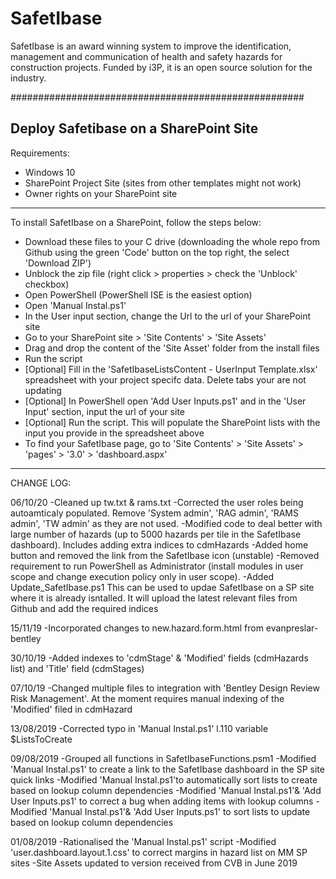 # SafetIbase
SafetIbase is an award winning system to improve the identification, management and communication of health and safety hazards for construction projects. Funded by i3P, it is an open source solution for the industry. 

#####################################################

Deploy Safetibase on a SharePoint Site
-----------------------------------------------------
Requirements:
- Windows 10
- SharePoint Project Site (sites from other templates might not work)
- Owner rights on your SharePoint site
-----------------------------------------------------
To install SafetIbase on a SharePoint, follow the steps below:
- Download these files to your C drive (downloading the whole repo from Github using the green 'Code' button on the top right, the select 'Download ZIP')
- Unblock the zip file (right click > properties > check the 'Unblock' checkbox)
- Open PowerShell (PowerShell ISE is the easiest option)
- Open 'Manual Instal.ps1'
- In the User input section, change the Url to the url of your SharePoint site
- Go to your SharePoint site > 'Site Contents' > 'Site Assets'
- Drag and drop the content of the 'Site Asset' folder from the install files
- Run the script
- [Optional] Fill in the 'SafetIbaseListsContent - UserInput Template.xlsx' spreadsheet with your project specifc data. Delete tabs your are not updating
- [Optional] In PowerShell open 'Add User Inputs.ps1' and in the 'User Input' section, input the url of your site
- [Optional] Run the script. This will populate the SharePoint lists with the input you provide in the spreadsheet above
- To find your SafetIbase page, go to 'Site Contents' > 'Site Assets' > 'pages' > '3.0' > 'dashboard.aspx'
-----------------------------------------------------
CHANGE LOG:

06/10/20
  -Cleaned up tw.txt & rams.txt
  -Corrected the user roles being autoamticaly populated. Remove 'System admin', 'RAG admin', 'RAMS admin', 'TW admin' as they are not used.
  -Modified code to deal better with large number of hazards (up to 5000 hazards per tile in the SafetIbase dashboard). Includes adding extra indices to cdmHazards
  -Added home button and removed the link from the SafetIbase icon (unstable)
  -Removed requirement to run PowerShell as Administrator (install modules in user scope and change execution policy only in user scope).
  -Added Update_SafetIbase.ps1 This can be used to updae SafetIbase on a SP site where it is already isntalled. It will upload the latest relevant files from Github and add the required indices

15/11/19
  -Incorporated changes to new.hazard.form.html from evanpreslar-bentley

30/10/19
  -Added indexes to 'cdmStage' & 'Modified' fields (cdmHazards list) and 'Title' field (cdmStages)

07/10/19
  -Changed multiple files to integration with 'Bentley Design Review Risk Management'. At the moment requires manual indexing of the 'Modified' filed in cdmHazard

13/08/2019
  -Corrected typo in 'Manual Instal.ps1' l.110 variable $ListsToCreate

09/08/2019
  -Grouped all functions in SafetIbaseFunctions.psm1
  -Modified 'Manual Instal.ps1' to create a link to the SafetIbase dashboard in the SP site quick links
  -Modified 'Manual Instal.ps1'to automatically sort lists to create based on lookup column dependencies
  -Modified 'Manual Instal.ps1'& 'Add User Inputs.ps1' to correct a bug when adding items with lookup columns
  -Modified 'Manual Instal.ps1'& 'Add User Inputs.ps1' to sort lists to update based on lookup column dependencies

01/08/2019
  -Rationalised the 'Manual Instal.ps1' script
  -Modified 'user.dashboard.layout.1.css' to correct margins in hazard list on MM SP sites
  -Site Assets updated to version received from CVB in June 2019
